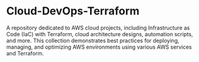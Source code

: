 # Cloud-DevOps-Terraform
A repository dedicated to AWS cloud projects, including Infrastructure as Code (IaC) with Terraform, cloud architecture designs, automation scripts, and more. This collection demonstrates best practices for deploying, managing, and optimizing AWS environments using various AWS services and Terraform.
